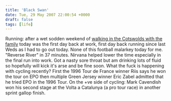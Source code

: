 ```yaml
---
title: 'Black Swan'
date: Tue, 29 May 2007 22:00:54 +0000
draft: false
tags: [life]
---
```


Running: after a wet sodden weekend of [walking in the Cotswolds with the family](http://big-andy.co.uk/Photos/cotswolds07/index.html) today was the first day back at work, first day back running since last Weds as I had to go out today. None of this football malarkey today for me. "Reverse River" in 37 minutes. Nirvana helped lower the time especially in the final run into work. Got a nasty sore throat but am drinking lots of fluid so hopefully will kick it's arse and be fine soon. What the fuck is happening with cycling recently? First the 1996 Tour de France winner Riis says he won the tour on EPO then multiple Green Jersey winner Eric Zabel admitted that he tried EPO in the 1996 Tour. On the +ve side of cycling: Mark Cavendish won his second stage at the Volta a Catalunya (a pro tour race) in another sprint gallop finish.